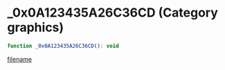 # _0x0A123435A26C36CD (Category graphics)

```js
function _0x0A123435A26C36CD(): void
```

[filename](_0x0A123435A26C36CD_m.md ':include')